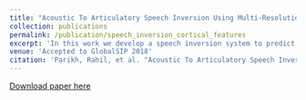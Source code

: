 ```yaml
---
title: "Acoustic To Articulatory Speech Inversion Using Multi-Resolution Spectro-Temporal Representations Of Speech Signals"
collection: publications
permalink: /publication/speech_inversion_cortical_features
excerpt: 'In this work we develop a speech inversion system to predict vocal tract parameters using the cortical features of acoustic speech. We demonstrate that the cortical features are correlated to the vocal tract parameters highlighting that the audiotry theory of speech perception is linked to the motor theory of speech production.'
venue: 'Accepted to GlobalSIP 2018'
citation: 'Parikh, Rahil, et al. "Acoustic To Articulatory Speech Inversion Using Multi-Resolution Spectro-Temporal Representations Of Speech Signals." arXiv preprint arXiv:2203.05780 (2022).'
---
```

[Download paper here](https://arxiv.org/pdf/2203.05780.pdf)
